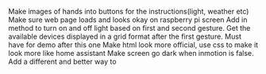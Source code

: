 Make images of hands into buttons for the instructions(light, weather etc)
Make sure web page loads and looks okay on raspberry pi screen
Add in method to turn on and off light based on first and second gesture.
Get the available devices displayed in a grid format after the first gesture. Must have for demo after this one
Make html look more official, use css to make it look more like home assistant
Make screen go dark when inmotion is false. Add a different and better way to 
